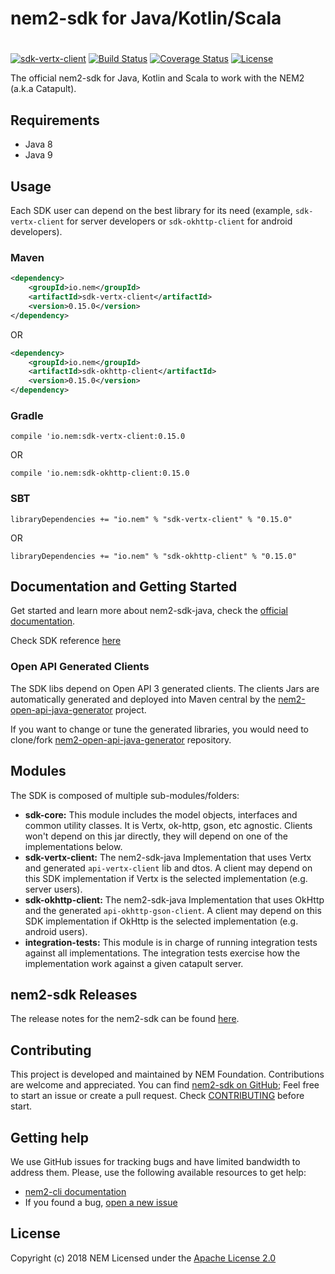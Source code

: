 # nem2-sdk for Java/Kotlin/Scala
#

[![sdk-vertx-client](https://maven-badges.herokuapp.com/maven-central/io.nem/sdk-vertx-client/badge.svg)](https://maven-badges.herokuapp.com/maven-central/io.nem/sdk-vertx-client)
[![Build Status](https://api.travis-ci.org/nemtech/nem2-sdk-java.svg?branch=master)](https://travis-ci.org/nemtech/nem2-sdk-java)
[![Coverage Status](https://coveralls.io/repos/github/nemtech/nem2-sdk-java/badge.svg?branch=master)](https://coveralls.io/github/nemtech/nem2-sdk-java?branch=master)
[![License](https://img.shields.io/badge/License-Apache%202.0-blue.svg)](https://opensource.org/licenses/Apache-2.0)


The official nem2-sdk for Java, Kotlin and Scala to work with the NEM2 (a.k.a Catapult).

## Requirements

- Java 8
- Java 9

## Usage

Each SDK user can depend on the best library for its need (example, ``sdk-vertx-client`` for server developers or ``sdk-okhttp-client`` for android developers).

### Maven

```xml
<dependency>
    <groupId>io.nem</groupId>
    <artifactId>sdk-vertx-client</artifactId>
    <version>0.15.0</version>
</dependency>
```

OR

```xml
<dependency>
    <groupId>io.nem</groupId>
    <artifactId>sdk-okhttp-client</artifactId>
    <version>0.15.0</version>
</dependency>
```


### Gradle

```compile 'io.nem:sdk-vertx-client:0.15.0```

OR

```compile 'io.nem:sdk-okhttp-client:0.15.0```


### SBT

```libraryDependencies += "io.nem" % "sdk-vertx-client" % "0.15.0"```

OR

```libraryDependencies += "io.nem" % "sdk-okhttp-client" % "0.15.0"```


## Documentation and Getting Started

Get started and learn more about nem2-sdk-java, check the [official documentation][docs].

Check SDK reference [here][sdk-ref]

### Open API Generated Clients

The SDK libs depend on Open API 3 generated clients. The clients Jars are automatically generated and deployed into Maven central by the [nem2-open-api-java-generator][nem2-open-api-java-generator] project. 

If you want to change or tune the generated libraries, you would need to clone/fork [nem2-open-api-java-generator][nem2-open-api-java-generator] repository.

## Modules

The SDK is composed of multiple sub-modules/folders:

- **sdk-core:** This module includes the model objects, interfaces and common utility classes. It is Vertx, ok-http, gson, etc agnostic. Clients won't depend on this jar directly, they will depend on one of the implementations below.
- **sdk-vertx-client:** The nem2-sdk-java Implementation that uses Vertx and generated `api-vertx-client` lib and dtos. A client may depend on this SDK implementation if Vertx is the selected implementation (e.g. server users).
- **sdk-okhttp-client:** The nem2-sdk-java Implementation that uses OkHttp and the generated `api-okhttp-gson-client`. A client may depend on this SDK implementation if OkHttp is the selected implementation (e.g. android users).
- **integration-tests:** This module is in charge of running integration tests against all implementations. The integration tests exercise how the implementation work against a given catapult server.


## nem2-sdk Releases

The release notes for the nem2-sdk can be found [here](CHANGELOG.md).

## Contributing

This project is developed and maintained by NEM Foundation. Contributions are welcome and appreciated. You can find [nem2-sdk on GitHub][self];
Feel free to start an issue or create a pull request. Check [CONTRIBUTING](CONTRIBUTING.md) before start.

## Getting help

We use GitHub issues for tracking bugs and have limited bandwidth to address them.
Please, use the following available resources to get help:

- [nem2-cli documentation][docs]
- If you found a bug, [open a new issue][issues]

## License

Copyright (c) 2018 NEM
Licensed under the [Apache License 2.0](LICENSE)

[self]: https://github.com/nemtech/nem2-sdk-java
[docs]: http://nemtech.github.io/getting-started/setup-workstation.html
[issues]: https://github.com/nemtech/nem2-sdk-java/issues
[sdk-ref]: http://nemtech.github.io/nem2-sdk-java/javadoc/0.15.0/
[nem2-open-api-java-generator]: https://github.com/NEMStudios/nem2-open-api-java-generator
